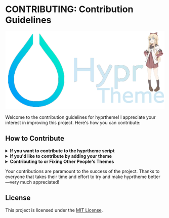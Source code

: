 # CONTRIBUTING: Contribution Guidelines
![hyprtheme-C](/assets/hyprtheme-C.png)

Welcome to the contribution guidelines for hyprtheme! I appreciate your interest in improving this project. Here's how you can contribute:

## How to Contribute

<details>
<summary><strong>If you want to contribute to the hyprtheme script</strong></summary>
  
  - Clone the repository to your local machine.
  
  - Make your changes.
  
  - Commit your changes with a descriptive message.
  
  - Push your changes to your fork of the repository.
  
  - Create a pull request to submit your contribution.
</details>
<details>
<summary><strong>If you'd like to contribute by adding your theme</strong></summary>

  - Clone the repository to your machine.
  
  - Add your theme folder in the [Themes](Themes) directory.
  
  - **Optionally**, add a README for your theme including a preview.
      - You may also include a "Hypr_RUN" script like the one [here](Themes/Default/Hypr_RUN) if you want to automate any processes,
      - Or a "Hypr_UNINSTALL" script like the one [here](Themes/Default/Hypr_UNINSTALL) if you want to provide an uninstall option for your theme.
      - These scripts will be automatically run by the [hyprtheme](hyprtheme.sh) script.

  - Push your changes to your fork of the repository

  - Make a pull request to submit your contribution

### Note: I would highly suggest you take a look at the default theme since it's a great example. You can find it [here](Themes/Default).
</details>
<details>
<summary><strong>Contributing to or Fixing Other People's Themes</strong></summary>

  - Identify an issue with a theme in the repository or propose an improvement.

  - Open an issue on the repository describing the problem or enhancement.

  - Clone the repository to your local machine.

  - Address the issue or implement the improvement.

  - Commit your changes with a descriptive message.

  - Push your changes to your fork of the repository.

  - Create a pull request to submit your contribution.

### Note: Your pull request will be reviewed and merged as quickly as possible.
</details>

Your contributions are paramount to the success of the project. Thanks to everyone that takes their time and effort to try and make hyprtheme better—very much appreciated!

## License
This project is licensed under the [MIT License](LICENSE).

